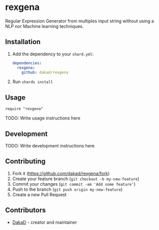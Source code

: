 # rexgena

Regular Expression Generator from multiples input string without using a NLP nor Machine learning techniques.

## Installation

1. Add the dependency to your `shard.yml`:

   ```yaml
   dependencies:
     rexgena:
       github: dakad/rexgena
   ```

2. Run `shards install`

## Usage

```crystal
require "rexgena"
```

TODO: Write usage instructions here

## Development

TODO: Write development instructions here

## Contributing

1. Fork it (<https://github.com/dakad/rexgena/fork>)
2. Create your feature branch (`git checkout -b my-new-feature`)
3. Commit your changes (`git commit -am 'Add some feature'`)
4. Push to the branch (`git push origin my-new-feature`)
5. Create a new Pull Request

## Contributors

- [DakaD](https://github.com/dakad) - creator and maintainer
